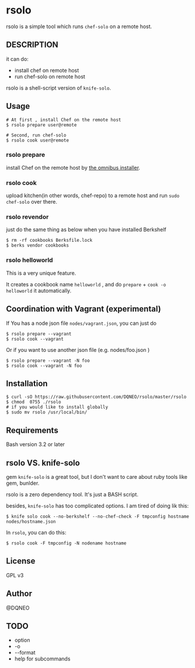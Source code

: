 # rsolo

rsolo is a simple tool which runs `chef-solo` on a remote host.

## DESCRIPTION

it can do:

* install chef on remote host
* run chef-solo on remote host

rsolo is a shell-script version of `knife-solo`.

## Usage

```
# At first , install Chef on the remote host
$ rsolo prepare user@remote

# Second, run chef-solo
$ rsolo cook user@remote
```

### rsolo prepare

install Chef on the remote host by [the omnibus installer](https://docs.getchef.com/install_omnibus.html).

### rsolo cook

upload kitchen(in other words, chef-repo) to a remote host and run `sudo chef-solo` over there.

### rsolo revendor

just do the same thing as below when you have installed Berkshelf

```shell
$ rm -rf cookbooks Berksfile.lock
$ berks vendor cookbooks
```

### rsolo helloworld

This is a very unique feature.

It creates a cookbook name `helloworld` , and do `prepare` + `cook -o helloworld` it automatically.

## Coordination with Vagrant (experimental)

If You has a node json file `nodes/vagrant.json`, you can just do

```
$ rsolo prepare --vagrant
$ rsolo cook --vagrant
```

Or if you want to use another json file (e.g. nodes/foo.json )

```
$ rsolo prepare --vagrant -N foo
$ rsolo cook --vagrant -N foo
```

## Installation

```shell
$ curl -sO https://raw.githubusercontent.com/DQNEO/rsolo/master/rsolo
$ chmod  0755 ./rsolo
# if you would like to install globally
$ sudo mv rsolo /usr/local/bin/
```


## Requirements

Bash version 3.2 or later

## rsolo VS. knife-solo

gem `knife-solo` is a great tool, but I don't want to care about ruby tools like gem, bunlder.

rsolo is a zero dependency tool. It's just a BASH script.

besides, `knife-solo` has too complicated options.
I am tired of doing lik this:

```shell
$ knife solo cook --no-berkshelf --no-chef-check -F tmpconfig hostname nodes/hostname.json
```

In `rsolo`, you can do this:

```shell
$ rsolo cook -F tmpconfig -N nodename hostname
```

## License

GPL v3

## Author

@DQNEO

## TODO

* option
 * -o
 * --format
* help for subcommands

